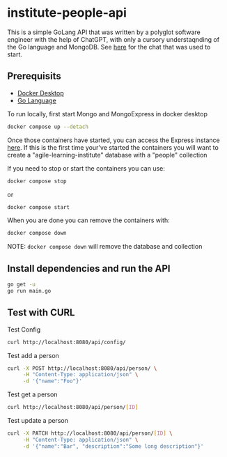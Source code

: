 # institute-people-api

This is a simple GoLang API that was written by a polyglot software engineer with the help of ChatGPT, with only a cursory understaqnding of the Go language and MongoDB. See [here](https://chat.openai.com/share/dcb8b738-7e73-40da-8b08-38024f1c9997) for the chat that was used to start.

## Prerequisits

- [Docker Desktop](https://www.docker.com/products/docker-desktop/)
- [Go Language](https://go.dev/doc/install)

To run locally, first start Mongo and MongoExpress in docker desktop

```bash
docker compose up --detach
```
Once those containers have started, you can access the Express instance [here](http://localhost:8081). 
If this is the first time your've started the containers you will want to create a "agile-learning-institute" database with a "people" collection

If you need to stop or start the containers you can use:

```bash
docker compose stop
```

or

```bash
docker compose start
```

When you are done you can remove the containers with:

```bash
docker compose down
```

NOTE: `docker compose down` will remove the database and collection

## Install dependencies and run the API

```bash
go get -u
go run main.go
```

## Test with CURL

Test Config

```bash
curl http://localhost:8080/api/config/

```

Test add a person

```bash
curl -X POST http://localhost:8080/api/person/ \
     -H "Content-Type: application/json" \
     -d '{"name":"Foo"}'

```

Test get a person

```bash
curl http://localhost:8080/api/person/[ID]

```

Test update a person

```bash
curl -X PATCH http://localhost:8080/api/person/[ID] \
     -H "Content-Type: application/json" \
     -d '{"name":"Bar", "description":"Some long description"}'

```
